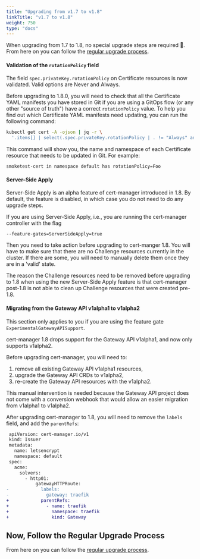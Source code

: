 ```yaml
---
title: "Upgrading from v1.7 to v1.8"
linkTitle: "v1.7 to v1.8"
weight: 750
type: "docs"
---
```


When upgrading from 1.7 to 1.8, no special upgrade steps are required 🎉. From
here on you can follow the [regular upgrade process](../).

#### Validation of the `rotationPolicy` field

The field `spec.privateKey.rotationPolicy` on Certificate resources is now validated. Valid options are Never and Always.

Before upgrading to 1.8.0, you will need to check that all the Certificate YAML manifests you have stored in Git if you are using a GitOps flow (or any other "source of truth") have a correct `rotationPolicy` value. To help you find out which Certificate YAML manifests need updating, you can run the following command:

```sh
kubectl get cert -A -ojson | jq -r \
  '.items[] | select(.spec.privateKey.rotationPolicy | . != "Always" and . != "Never") | "\(.metadata.name) in namespace \(.metadata.namespace) has rotationPolicy=\(.spec.privateKey.rotationPolicy)"'
```

This command will show you, the name and namespace of each Certificate resource that needs to be updated in Git. For example:

```text
smoketest-cert in namespace default has rotationPolicy=Foo
```

#### Server-Side Apply

Server-Side Apply is an alpha feature of cert-manager introduced in 1.8. By
default, the feature is disabled, in which case you do not need to do any
upgrade steps.

If you are using Server-Side Apply, i.e., you are running the cert-manager
controller with the flag

```text
--feature-gates=ServerSideApply=true
```

Then you need to take action before upgrading to cert-manger 1.8. You will have
to make sure that there are no Challenge resources currently in the cluster. If
there are some, you will need to manually delete them once they are in a 'valid'
state.

The reason the Challenge resources need to be removed before upgrading to 1.8
when using the new Server-Side Apply feature is that cert-manager post-1.8 is
not able to clean up Challenge resources that were created pre-1.8.

#### Migrating from the Gateway API v1alpha1 to v1alpha2

This section only applies to you if you are using the feature gate
`ExperimentalGatewayAPISupport`.

cert-manager 1.8 drops support for the Gateway API v1alpha1, and now only
supports v1alpha2.

Before upgrading cert-manager, you will need to:

1. remove all existing Gateway API v1alpha1 resources,
2. upgrade the Gateway API CRDs to v1alpha2,
3. re-create the Gateway API resources with the v1alpha2.

This manual intervention is needed because the Gateway API project does not
come with a conversion webhook that would allow an easier migration from
v1alpha1 to v1alpha2.

After upgrading cert-manager to 1.8, you will need to remove the `labels` field,
and add the `parentRefs`:

```diff
 apiVersion: cert-manager.io/v1
 kind: Issuer
 metadata:
   name: letsencrypt
   namespace: default
 spec:
   acme:
     solvers:
       - http01:
           gatewayHTTPRoute:
-            labels:
-              gateway: traefik
+            parentRefs:
+              - name: traefik
+                namespace: traefik
+                kind: Gateway
```

## Now, Follow the Regular Upgrade Process

From here on you can follow the [regular upgrade process](../).
